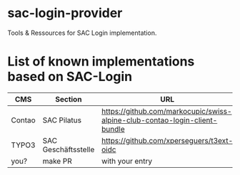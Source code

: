 # sac-login-provider

Tools & Ressources for SAC Login implementation.




# List of known implementations based on SAC-Login
|  CMS 	|  Section 	| URL | 
|---	|---	|---|
|   Contao	|  SAC Pilatus 	|https://github.com/markocupic/swiss-alpine-club-contao-login-client-bundle
|   TYPO3	|  SAC Geschäftsstelle |https://github.com/xperseguers/t3ext-oidc
|   you?	|  make PR | with your entry
